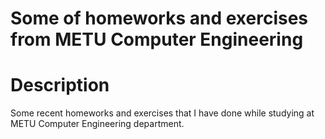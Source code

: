 # Some of homeworks and exercises from METU Computer Engineering 

# Description

<p>Some recent homeworks and exercises that I have done while studying at METU Computer Engineering department. </p>


